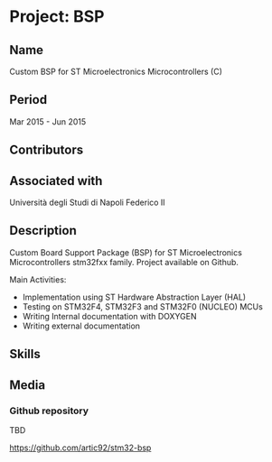 # Project: BSP

## Name

Custom BSP for ST Microelectronics Microcontrollers (C)

## Period

Mar 2015 - Jun 2015

## Contributors

## Associated with

Università degli Studi di Napoli Federico II

## Description

Custom Board Support Package (BSP) for ST Microelectronics Microcontrollers stm32fxx family.
Project available on Github.

Main Activities:

* Implementation using ST Hardware Abstraction Layer (HAL)
* Testing on STM32F4, STM32F3 and STM32F0 (NUCLEO) MCUs
* Writing Internal documentation with DOXYGEN
* Writing external documentation

## Skills

## Media

### Github repository

TBD

<https://github.com/artic92/stm32-bsp>
